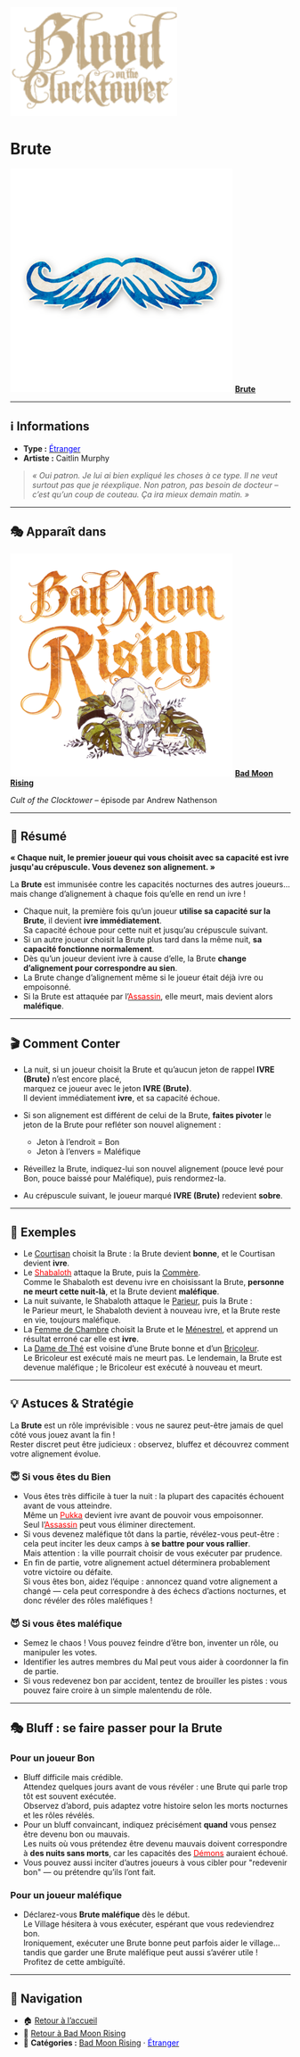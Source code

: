 <p align="left">
  <a href="/botc-fr-bambi/">
    <img src="../images/logo.png" alt="Accueil BotC FR" width="300">
  </a>
</p>


#  Brute  

[<img src="../images/Icon_goon.png" alt="Brute" width="400">](brute.md) [**Brute**](../bmr_roles/brute.md)

---

## ℹ️ Informations  

- **Type :** [<span style="color:blue">Étranger</span>](../etrangers.md)  
- **Artiste :** Caitlin Murphy  

> *« Oui patron. Je lui ai bien expliqué les choses à ce type. Il ne veut surtout pas que je réexplique. Non patron, pas besoin de docteur – c’est qu’un coup de couteau. Ça ira mieux demain matin. »*

---

## 🎭 Apparaît dans  

[<img src="../images/Logo_bad_moon_rising-1.png" alt="Bad Moon Rising" width="400">](../bmr.md) [**Bad Moon Rising**](../bmr.md)  

*Cult of the Clocktower* – épisode par Andrew Nathenson  

---

## 📖 Résumé  

**« Chaque nuit, le premier joueur qui vous choisit avec sa capacité est ivre jusqu'au crépuscule. Vous devenez son alignement. »**

La **Brute** est immunisée contre les capacités nocturnes des autres joueurs… mais change d’alignement à chaque fois qu’elle en rend un ivre !

- Chaque nuit, la première fois qu’un joueur **utilise sa capacité sur la Brute**, il devient **ivre immédiatement**.  
  Sa capacité échoue pour cette nuit et jusqu’au crépuscule suivant.  
- Si un autre joueur choisit la Brute plus tard dans la même nuit, **sa capacité fonctionne normalement**.  
- Dès qu’un joueur devient ivre à cause d’elle, la Brute **change d’alignement pour correspondre au sien**.  
- La Brute change d’alignement même si le joueur était déjà ivre ou empoisonné.  
- Si la Brute est attaquée par l’[<span style="color:red">Assassin</span>](assassin.md), elle meurt, mais devient alors **maléfique**.  

---

## 🎬 Comment Conter  

- La nuit, si un joueur choisit la Brute et qu’aucun jeton de rappel **IVRE (Brute)** n’est encore placé,  
  marquez ce joueur avec le jeton **IVRE (Brute)**.  
  Il devient immédiatement **ivre**, et sa capacité échoue.  

- Si son alignement est différent de celui de la Brute, **faites pivoter** le jeton de la Brute pour refléter son nouvel alignement :  
  - Jeton à l’endroit = Bon  
  - Jeton à l’envers = Maléfique  

- Réveillez la Brute, indiquez-lui son nouvel alignement (pouce levé pour Bon, pouce baissé pour Maléfique), puis rendormez-la.  
- Au crépuscule suivant, le joueur marqué **IVRE (Brute)** redevient **sobre**.  

---

## 🧾 Exemples  

- Le [Courtisan](courtisan.md) choisit la Brute : la Brute devient **bonne**, et le Courtisan devient **ivre**.  
- Le [<span style="color:red">Shabaloth</span>](shabaloth.md) attaque la Brute, puis la [Commère](commere.md).  
  Comme le Shabaloth est devenu ivre en choisissant la Brute, **personne ne meurt cette nuit-là**, et la Brute devient **maléfique**.  
- La nuit suivante, le Shabaloth attaque le [Parieur](parieur.md), puis la Brute :  
  le Parieur meurt, le Shabaloth devient à nouveau ivre, et la Brute reste en vie, toujours maléfique.  
- La [Femme de Chambre](femmedecha.md) choisit la Brute et le [Ménestrel](menestrel.md), et apprend un résultat erroné car elle est **ivre**.  
- La [Dame de Thé](damedethe.md) est voisine d’une Brute bonne et d’un [Bricoleur](bricoleur.md).  
  Le Bricoleur est exécuté mais ne meurt pas. Le lendemain, la Brute est devenue maléfique ; le Bricoleur est exécuté à nouveau et meurt.  

---

## 💡 Astuces & Stratégie  

La **Brute** est un rôle imprévisible : vous ne saurez peut-être jamais de quel côté vous jouez avant la fin !  
Rester discret peut être judicieux : observez, bluffez et découvrez comment votre alignement évolue.  

### 😇 Si vous êtes du Bien  

- Vous êtes très difficile à tuer la nuit : la plupart des capacités échouent avant de vous atteindre.  
  Même un [<span style="color:red">Pukka</span>](pukka.md) devient ivre avant de pouvoir vous empoisonner.  
  Seul l’[<span style="color:red">Assassin</span>](assassin.md) peut vous éliminer directement.  
- Si vous devenez maléfique tôt dans la partie, révélez-vous peut-être : cela peut inciter les deux camps à **se battre pour vous rallier**.  
  Mais attention : la ville pourrait choisir de vous exécuter par prudence.  
- En fin de partie, votre alignement actuel déterminera probablement votre victoire ou défaite.  
  Si vous êtes bon, aidez l’équipe : annoncez quand votre alignement a changé — cela peut correspondre à des échecs d’actions nocturnes, et donc révéler des rôles maléfiques !  

### 😈 Si vous êtes maléfique  

- Semez le chaos ! Vous pouvez feindre d’être bon, inventer un rôle, ou manipuler les votes.  
- Identifier les autres membres du Mal peut vous aider à coordonner la fin de partie.  
- Si vous redevenez bon par accident, tentez de brouiller les pistes : vous pouvez faire croire à un simple malentendu de rôle.  

---

## 🎭 Bluff : se faire passer pour la Brute  

### Pour un joueur Bon  

- Bluff difficile mais crédible.  
  Attendez quelques jours avant de vous révéler : une Brute qui parle trop tôt est souvent exécutée.  
  Observez d’abord, puis adaptez votre histoire selon les morts nocturnes et les rôles révélés.  
- Pour un bluff convaincant, indiquez précisément **quand** vous pensez être devenu bon ou mauvais.  
  Les nuits où vous prétendez être devenu mauvais doivent correspondre à **des nuits sans morts**, car les capacités des [<span style="color:red">Démons</span>](../demons.md) auraient échoué.  
- Vous pouvez aussi inciter d’autres joueurs à vous cibler pour "redevenir bon" — ou prétendre qu’ils l’ont fait.  

### Pour un joueur maléfique  

- Déclarez-vous **Brute maléfique** dès le début.  
  Le Village hésitera à vous exécuter, espérant que vous redeviendrez bon.  
  Ironiquement, exécuter une Brute bonne peut parfois aider le village…  
  tandis que garder une Brute maléfique peut aussi s’avérer utile !  
  Profitez de cette ambiguïté.  

---

## 📂 Navigation  

- 🏠 [Retour à l’accueil](..botc-fr-bambi)  
- 🌙 [Retour à Bad Moon Rising](../bmr.md)  
- 📂 **Catégories :** [Bad Moon Rising](../bmr.md) · [<span style="color:blue">Étranger</span>](../etrangers.md)

